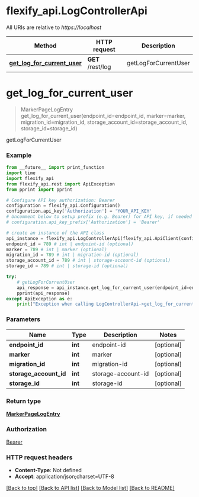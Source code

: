 # flexify_api.LogControllerApi

All URIs are relative to *https://localhost*

Method | HTTP request | Description
------------- | ------------- | -------------
[**get_log_for_current_user**](LogControllerApi.md#get_log_for_current_user) | **GET** /rest/log | getLogForCurrentUser


# **get_log_for_current_user**
> MarkerPageLogEntry get_log_for_current_user(endpoint_id=endpoint_id, marker=marker, migration_id=migration_id, storage_account_id=storage_account_id, storage_id=storage_id)

getLogForCurrentUser

### Example
```python
from __future__ import print_function
import time
import flexify_api
from flexify_api.rest import ApiException
from pprint import pprint

# Configure API key authorization: Bearer
configuration = flexify_api.Configuration()
configuration.api_key['Authorization'] = 'YOUR_API_KEY'
# Uncomment below to setup prefix (e.g. Bearer) for API key, if needed
# configuration.api_key_prefix['Authorization'] = 'Bearer'

# create an instance of the API class
api_instance = flexify_api.LogControllerApi(flexify_api.ApiClient(configuration))
endpoint_id = 789 # int | endpoint-id (optional)
marker = 789 # int | marker (optional)
migration_id = 789 # int | migration-id (optional)
storage_account_id = 789 # int | storage-account-id (optional)
storage_id = 789 # int | storage-id (optional)

try:
    # getLogForCurrentUser
    api_response = api_instance.get_log_for_current_user(endpoint_id=endpoint_id, marker=marker, migration_id=migration_id, storage_account_id=storage_account_id, storage_id=storage_id)
    pprint(api_response)
except ApiException as e:
    print("Exception when calling LogControllerApi->get_log_for_current_user: %s\n" % e)
```

### Parameters

Name | Type | Description  | Notes
------------- | ------------- | ------------- | -------------
 **endpoint_id** | **int**| endpoint-id | [optional] 
 **marker** | **int**| marker | [optional] 
 **migration_id** | **int**| migration-id | [optional] 
 **storage_account_id** | **int**| storage-account-id | [optional] 
 **storage_id** | **int**| storage-id | [optional] 

### Return type

[**MarkerPageLogEntry**](MarkerPageLogEntry.md)

### Authorization

[Bearer](../README.md#Bearer)

### HTTP request headers

 - **Content-Type**: Not defined
 - **Accept**: application/json;charset=UTF-8

[[Back to top]](#) [[Back to API list]](../README.md#documentation-for-api-endpoints) [[Back to Model list]](../README.md#documentation-for-models) [[Back to README]](../README.md)

